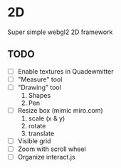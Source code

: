 # 2D
Super simple webgl2 2D framework

## TODO
- [ ] Enable textures in Quadewmitter
- [ ] "Measure" tool
- [ ] "Drawing" tool
  1. Shapes
  2. Pen
- [ ] Resize box (mimic miro.com)
  1.  scale (x & y)
  2.  rotate
  3.  translate
- [ ] Visible grid
- [ ] Zoom with scroll wheel
- [ ] Organize interact.js
